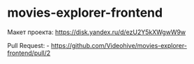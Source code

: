 # movies-explorer-frontend

Макет проекта: https://disk.yandex.ru/d/ezU2Y5kXWgwW9w

Pull Request: - https://github.com/Videohive/movies-explorer-frontend/pull/2
